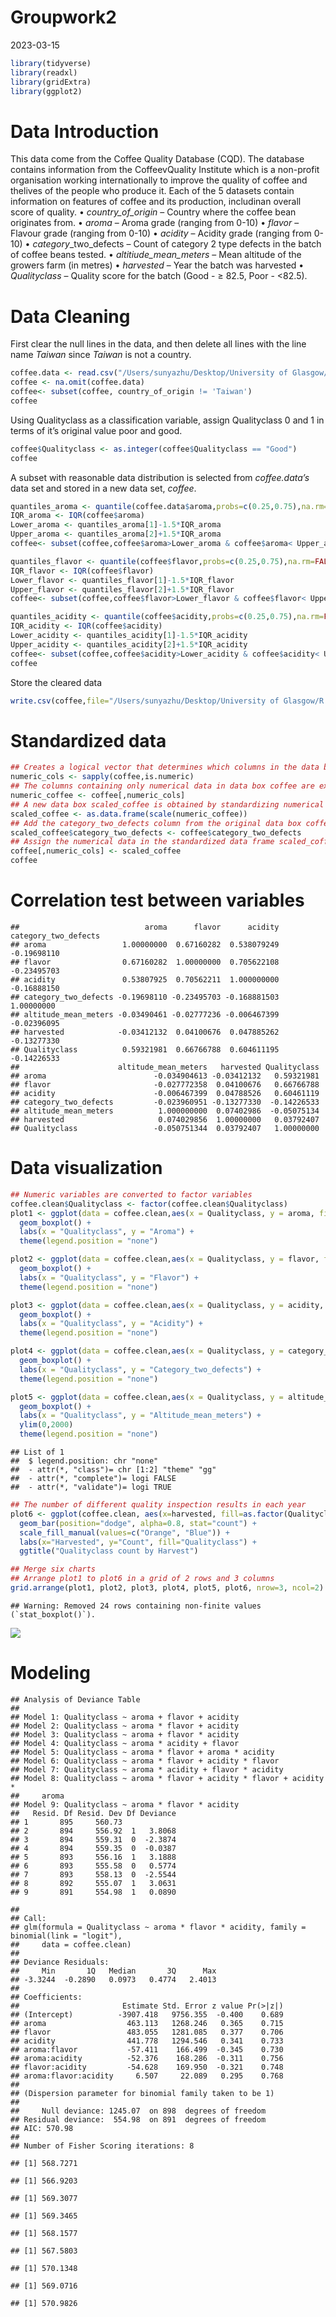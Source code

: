 Groupwork2
================
2023-03-15

``` r
library(tidyverse)
library(readxl)
library(gridExtra)
library(ggplot2)
```

# Data Introduction

This data come from the Coffee Quality Database (CQD). The database
contains information from the CoffeevQuality Institute which is a
non-profit organisation working internationally to improve the quality
of coffee and thelives of the people who produce it. Each of the 5
datasets contain information on features of coffee and its production,
includinan overall score of quality. • *country_of_origin* – Country
where the coffee bean originates from. • *aroma* – Aroma grade (ranging
from 0-10) • *flavor* – Flavour grade (ranging from 0-10) • *acidity* –
Acidity grade (ranging from 0-10) • *category*\_two_defects – Count of
category 2 type defects in the batch of coffee beans tested. •
*altitiude_mean_meters* – Mean altitude of the growers farm (in metres)
• *harvested* – Year the batch was harvested • *Qualityclass* – Quality
score for the batch (Good - ≥ 82.5, Poor - \<82.5).

# Data Cleaning

First clear the null lines in the data, and then delete all lines with
the line name *Taiwan* since *Taiwan* is not a country.

``` r
coffee.data <- read.csv("/Users/sunyazhu/Desktop/University of Glasgow/R program/AllDatasetsR/coffee.csv")
coffee <- na.omit(coffee.data)
coffee<- subset(coffee, country_of_origin != 'Taiwan')
coffee
```

Using Qualityclass as a classification variable, assign Qualityclass 0
and 1 in terms of it’s original value poor and good.

``` r
coffee$Qualityclass <- as.integer(coffee$Qualityclass == "Good")
coffee
```

A subset with reasonable data distribution is selected from
*coffee.data’s* data set and stored in a new data set, *coffee*.

``` r
quantiles_aroma <- quantile(coffee.data$aroma,probs=c(0.25,0.75),na.rm=FALSE)
IQR_aroma <- IQR(coffee$aroma)
Lower_aroma <- quantiles_aroma[1]-1.5*IQR_aroma
Upper_aroma <- quantiles_aroma[2]+1.5*IQR_aroma
coffee<- subset(coffee,coffee$aroma>Lower_aroma & coffee$aroma< Upper_aroma)

quantiles_flavor <- quantile(coffee$flavor,probs=c(0.25,0.75),na.rm=FALSE)
IQR_flavor <- IQR(coffee$flavor)
Lower_flavor <- quantiles_flavor[1]-1.5*IQR_flavor
Upper_flavor <- quantiles_flavor[2]+1.5*IQR_flavor
coffee<- subset(coffee,coffee$flavor>Lower_flavor & coffee$flavor< Upper_flavor)

quantiles_acidity <- quantile(coffee$acidity,probs=c(0.25,0.75),na.rm=FALSE)
IQR_acidity <- IQR(coffee$acidity)
Lower_acidity <- quantiles_acidity[1]-1.5*IQR_acidity
Upper_acidity <- quantiles_acidity[2]+1.5*IQR_acidity
coffee<- subset(coffee,coffee$acidity>Lower_acidity & coffee$acidity< Upper_acidity)
coffee
```

Store the cleared data

``` r
write.csv(coffee,file="/Users/sunyazhu/Desktop/University of Glasgow/R program/AllDatasetsR/coffee_clean.csv",row.names=FALSE)
```

# Standardized data

``` r
## Creates a logical vector that determines which columns in the data box coffee contain numeric data. It uses the function sapply to determine whether the data type of each column is numeric.
numeric_cols <- sapply(coffee,is.numeric)
## The columns containing only numerical data in data box coffee are extracted and assigned to new data box numeric_coffee
numeric_coffee <- coffee[,numeric_cols]
## A new data box scaled_coffee is obtained by standardizing numerical data in numeric_coffee. The standardization process is to transform the data range of different variables into the same scale for easy comparison.
scaled_coffee <- as.data.frame(scale(numeric_coffee))
## Add the category_two_defects column from the original data box coffee to scaled_coffee.
scaled_coffee$category_two_defects <- coffee$category_two_defects
## Assign the numerical data in the standardized data frame scaled_coffee back to the corresponding column in the original data frame coffee, and overwrite the original data.
coffee[,numeric_cols] <- scaled_coffee
coffee
```

# Correlation test between variables

    ##                            aroma      flavor      acidity category_two_defects
    ## aroma                 1.00000000  0.67160282  0.538079249          -0.19698110
    ## flavor                0.67160282  1.00000000  0.705622108          -0.23495703
    ## acidity               0.53807925  0.70562211  1.000000000          -0.16888150
    ## category_two_defects -0.19698110 -0.23495703 -0.168881503           1.00000000
    ## altitude_mean_meters -0.03490461 -0.02777236 -0.006467399          -0.02396095
    ## harvested            -0.03412132  0.04100676  0.047885262          -0.13277330
    ## Qualityclass          0.59321981  0.66766788  0.604611195          -0.14226533
    ##                      altitude_mean_meters   harvested Qualityclass
    ## aroma                        -0.034904613 -0.03412132   0.59321981
    ## flavor                       -0.027772358  0.04100676   0.66766788
    ## acidity                      -0.006467399  0.04788526   0.60461119
    ## category_two_defects         -0.023960951 -0.13277330  -0.14226533
    ## altitude_mean_meters          1.000000000  0.07402986  -0.05075134
    ## harvested                     0.074029856  1.00000000   0.03792407
    ## Qualityclass                 -0.050751344  0.03792407   1.00000000

# Data visualization

``` r
## Numeric variables are converted to factor variables
coffee.clean$Qualityclass <- factor(coffee.clean$Qualityclass)
plot1 <- ggplot(data = coffee.clean,aes(x = Qualityclass, y = aroma, fill = Qualityclass)) +
  geom_boxplot() +
  labs(x = "Qualityclass", y = "Aroma") + 
  theme(legend.position = "none")

plot2 <- ggplot(data = coffee.clean,aes(x = Qualityclass, y = flavor, fill = Qualityclass)) +
  geom_boxplot() +
  labs(x = "Qualityclass", y = "Flavor") + 
  theme(legend.position = "none")

plot3 <- ggplot(data = coffee.clean,aes(x = Qualityclass, y = acidity, fill = Qualityclass)) +
  geom_boxplot() +
  labs(x = "Qualityclass", y = "Acidity") + 
  theme(legend.position = "none")

plot4 <- ggplot(data = coffee.clean,aes(x = Qualityclass, y = category_two_defects, fill = Qualityclass)) +
  geom_boxplot() +
  labs(x = "Qualityclass", y = "Category_two_defects") + 
  theme(legend.position = "none")

plot5 <- ggplot(data = coffee.clean,aes(x = Qualityclass, y = altitude_mean_meters, fill = Qualityclass)) +
  geom_boxplot() +
  labs(x = "Qualityclass", y = "Altitude_mean_meters") + 
  ylim(0,2000)
  theme(legend.position = "none")
```

    ## List of 1
    ##  $ legend.position: chr "none"
    ##  - attr(*, "class")= chr [1:2] "theme" "gg"
    ##  - attr(*, "complete")= logi FALSE
    ##  - attr(*, "validate")= logi TRUE

``` r
## The number of different quality inspection results in each year
plot6 <- ggplot(coffee.clean, aes(x=harvested, fill=as.factor(Qualityclass))) +
  geom_bar(position="dodge", alpha=0.8, stat="count") +
  scale_fill_manual(values=c("Orange", "Blue")) +
  labs(x="Harvested", y="Count", fill="Qualityclass") +
  ggtitle("Qualityclass count by Harvest")

## Merge six charts
## Arrange plot1 to plot6 in a grid of 2 rows and 3 columns
grid.arrange(plot1, plot2, plot3, plot4, plot5, plot6, nrow=3, ncol=2)
```

    ## Warning: Removed 24 rows containing non-finite values (`stat_boxplot()`).

![](Group15_files/figure-gfm/unnamed-chunk-8-1.png)<!-- -->

# Modeling

    ## Analysis of Deviance Table
    ## 
    ## Model 1: Qualityclass ~ aroma + flavor + acidity
    ## Model 2: Qualityclass ~ aroma * flavor + acidity
    ## Model 3: Qualityclass ~ aroma + flavor * acidity
    ## Model 4: Qualityclass ~ aroma * acidity + flavor
    ## Model 5: Qualityclass ~ aroma * flavor + aroma * acidity
    ## Model 6: Qualityclass ~ aroma * flavor + acidity * flavor
    ## Model 7: Qualityclass ~ aroma * acidity + flavor * acidity
    ## Model 8: Qualityclass ~ aroma * flavor + acidity * flavor + acidity * 
    ##     aroma
    ## Model 9: Qualityclass ~ aroma * flavor * acidity
    ##   Resid. Df Resid. Dev Df Deviance
    ## 1       895     560.73            
    ## 2       894     556.92  1   3.8068
    ## 3       894     559.31  0  -2.3874
    ## 4       894     559.35  0  -0.0387
    ## 5       893     556.16  1   3.1888
    ## 6       893     555.58  0   0.5774
    ## 7       893     558.13  0  -2.5544
    ## 8       892     555.07  1   3.0631
    ## 9       891     554.98  1   0.0890

    ## 
    ## Call:
    ## glm(formula = Qualityclass ~ aroma * flavor * acidity, family = binomial(link = "logit"), 
    ##     data = coffee.clean)
    ## 
    ## Deviance Residuals: 
    ##     Min       1Q   Median       3Q      Max  
    ## -3.3244  -0.2890   0.0973   0.4774   2.4013  
    ## 
    ## Coefficients:
    ##                       Estimate Std. Error z value Pr(>|z|)
    ## (Intercept)          -3907.418   9756.355  -0.400    0.689
    ## aroma                  463.113   1268.246   0.365    0.715
    ## flavor                 483.055   1281.085   0.377    0.706
    ## acidity                441.778   1294.546   0.341    0.733
    ## aroma:flavor           -57.411    166.499  -0.345    0.730
    ## aroma:acidity          -52.376    168.286  -0.311    0.756
    ## flavor:acidity         -54.628    169.950  -0.321    0.748
    ## aroma:flavor:acidity     6.507     22.089   0.295    0.768
    ## 
    ## (Dispersion parameter for binomial family taken to be 1)
    ## 
    ##     Null deviance: 1245.07  on 898  degrees of freedom
    ## Residual deviance:  554.98  on 891  degrees of freedom
    ## AIC: 570.98
    ## 
    ## Number of Fisher Scoring iterations: 8

    ## [1] 568.7271

    ## [1] 566.9203

    ## [1] 569.3077

    ## [1] 569.3465

    ## [1] 568.1577

    ## [1] 567.5803

    ## [1] 570.1348

    ## [1] 569.0716

    ## [1] 570.9826
